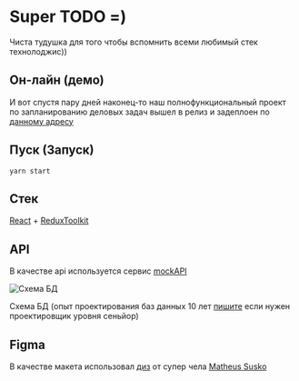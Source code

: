 # Super TODO =)
Чиста тудушка для того чтобы вспомнить всеми любимый стек технолоджис))
## Он-лайн (демо)
И вот спустя пару дней наконец-то наш полнофункциональный проект по запланированию деловых задач вышел в релиз и задеплоен по [данному адресу]()
## Пуск (Запуск)
`yarn start`

## Стек
[React](https://ru.reactjs.org/) + [ReduxToolkit](https://redux-toolkit.js.org/)

## API
В качестве api используется сервис [mockAPI](https://mockapi.io)<br>

![Схема БД](https://s81vla.storage.yandex.net/rdisk/428ea2bd5e066aadb2e5b75c698310307ac85afe5f6018e0d422815436946a1f/639b6d9e/4PQfP2n1WpFf8AtYZDx9YBGeQ9k-RmNWi4ww8xE-XQunQptu0jnLCdv-r1CoR5iBk63UmWpUhaHFQxFUe1Hk2A==?uid=691239947&filename=firefox_b7sra0JxyC.png&disposition=inline&hash=&limit=0&content_type=image%2Fpng&owner_uid=691239947&fsize=10427&hid=cc5a7a64a5e50fde892651832ec8361a&media_type=image&tknv=v2&etag=b0331d3fcad07928a38bf5d0ab787e8c&rtoken=DayGlhVwePgA&force_default=yes&ycrid=na-2bf2b83b73bc95fbe424dba0a42587e8-downloader7f&ts=5efe265602380&s=d0349f8f5eb9f44096e821dd633305b98ada0e33b8cf28204037354784022519&pb=U2FsdGVkX1_DwOrFVtEQnZSClShQLrWptb8HTMq1etwRceixcO2vhfnzPoPkr2g_9FdLrqQT7W9mgS8w-ikjcbDNAZ2mu6MePdpyrV3zMWY "Схема БД")

Схема БД (oпыт проектирования баз данных 10 лет [пишите](https://t.me/ckofkwkfoflowp) если нужен проектировщик уровня сеньйор)

## Figma
В качестве макета использовал [диз](https://www.figma.com/file/4C2WCWZaTWNOJVCH8o6YRu/ToDo-List-%F0%9F%91%85-(Community)?t=rvGm3O5x30HmEt31-1) от супер чела [Matheus Susko](https://www.behance.net/comingtrolls)
